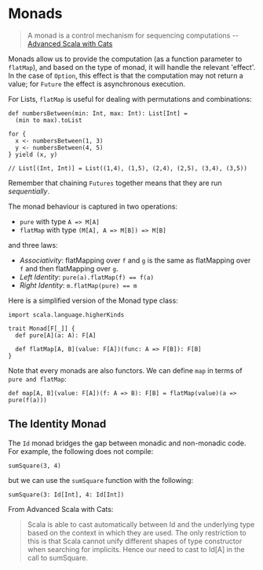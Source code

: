 # Monads

> A monad is a control mechanism for sequencing computations
  -- [Advanced Scala with Cats](http://underscore.io/books/advanced-scala/)

Monads allow us to provide the computation (as a function parameter to `flatMap`), and based on the
type of monad, it will handle the relevant 'effect'. In the case of `Option`, this effect is that
the computation may not return a value; for `Future` the effect is asynchronous execution.

For Lists, `flatMap` is useful for dealing with permutations and combinations:


```
def numbersBetween(min: Int, max: Int): List[Int] =
  (min to max).toList

for {
  x <- numbersBetween(1, 3)
  y <- numbersBetween(4, 5)
} yield (x, y) 

// List[(Int, Int)] = List((1,4), (1,5), (2,4), (2,5), (3,4), (3,5))
```

Remember that chaining `Futures` together means that they are run _sequentially_.

The monad behaviour is captured in two operations:

* `pure` with type `A => M[A]`
* `flatMap` with type `(M[A], A => M[B]) => M[B]`

and three laws:

* *Associativity*: flatMapping over `f` and `g` is the same as flatMapping over `f` and then
  flatMapping over `g`.
* *Left Identity*: `pure(a).flatMap(f) == f(a)`
* *Right Identity*: `m.flatMap(pure) == m`

Here is a simplified version of the Monad type class:

```
import scala.language.higherKinds

trait Monad[F[_]] {
  def pure[A](a: A): F[A]

  def flatMap[A, B](value: F[A])(func: A => F[B]): F[B]
}
```

Note that every monads are also functors. We can define `map` in terms of `pure and flatMap`:

```
def map[A, B](value: F[A])(f: A => B): F[B] = flatMap(value)(a => pure(f(a)))
```

## The Identity Monad

The `Id` monad bridges the gap between monadic and non-monadic code. For example, the following does
not compile:

`sumSquare(3, 4)`

but we can use the `sumSquare` function with the following:

`sumSquare(3: Id[Int], 4: Id[Int])`

From Advanced Scala with Cats:
> Scala is able to cast automatically between Id and the underlying type based on the context in
> which they are used. The only restriction to this is that Scala cannot unify different shapes of
> type constructor when searching for implicits. Hence our need to cast to Id[A] in the call to
> sumSquare.
